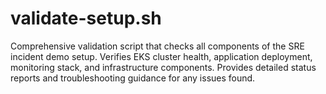# validate-setup.sh

Comprehensive validation script that checks all components of the SRE incident demo setup. Verifies EKS cluster health, application deployment, monitoring stack, and infrastructure components. Provides detailed status reports and troubleshooting guidance for any issues found. 